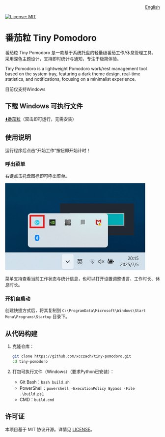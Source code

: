<p align="right">
  <a href="./docs/README.en.md">English</a>
</p>

[![License: MIT](https://img.shields.io/badge/License-MIT-yellow.svg)](LICENSE)

# 番茄粒 Tiny Pomodoro

 番茄粒 Tiny Pomodoro 是一款基于系统托盘的轻量级番茄工作/休息管理工具，采用深色主题设计，支持即时统计与通知，专注于极简体验。

 Tiny Pomodoro is a lightweight Pomodoro work/rest management tool based on the system tray, featuring a dark theme design, real-time statistics, and notifications, focusing on a minimalist experience.

 目前仅支持Windows

## 下载 Windows 可执行文件

[⬇️番茄粒](https://github.com/xcczach/tiny-pomodoro/releases/download/v1.0.0/tiny_pomodoro.exe)（双击即可运行，无需安装）

## 使用说明

运行程序后点击“开始工作”按钮即开始计时！

### 呼出菜单

右键点击托盘图标即可呼出菜单。

![托盘图标](./docs/imgs/tray_menu.png)

菜单支持查看当前工作状态与统计信息，也可以打开设置调整语言、工作时长、休息时长。

### 开机自启动

创建快捷方式后，将其复制到 `C:\ProgramData\Microsoft\Windows\Start Menu\Programs\Startup` 目录下。

## 从代码构建

1. 克隆仓库：

   ```bash
   git clone https://github.com/xcczach/tiny-pomodoro.git
   cd tiny-pomodoro
   ```

2. 打包可执行文件（Windows）（要求Python已安装）：

   - Git Bash：`bash build.sh`
   - PowerShell：`powershell -ExecutionPolicy Bypass -File .\build.ps1`
   - CMD：`build.cmd`

## 许可证

本项目基于 MIT 协议开源。详情见 [LICENSE](LICENSE)。